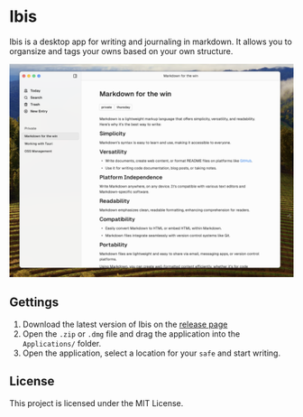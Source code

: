 # Ibis

Ibis is a desktop app for writing and journaling in markdown. It allows you to organsize and tags your owns based on your own structure.

![Ibis app screenshot](./public/cover-photo.png)

## Gettings

1. Download the latest version of Ibis on the [release page](https://github.com/sunday-studio/ibis/releases)
2. Open the `.zip` or `.dmg` file and drag the application into the `Applications/` folder.
3. Open the application, select a location for your `safe` and start writing.

## License

This project is licensed under the MIT License.
